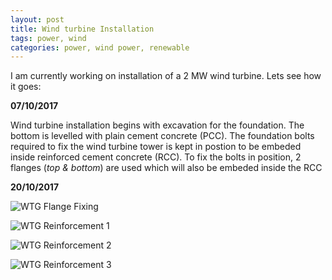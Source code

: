 ```yaml
---
layout: post
title: Wind turbine Installation 
tags: power, wind 
categories: power, wind power, renewable
---
```


I am currently working on installation of a 2 MW wind turbine. Lets see how it goes:

**07/10/2017**

Wind turbine installation begins with excavation for the foundation. The bottom is levelled with plain cement concrete (PCC). The foundation bolts required to fix the wind turbine tower is kept in postion to be embeded inside reinforced cement concrete (RCC). To fix the bolts in position, 2 flanges (*top & bottom*) are used which will also be embeded inside the RCC 

**20/10/2017**

![WTG Flange Fixing](WTG_Fdn_flange.jpg)

![WTG Reinforcement 1](WTG_Fdn_Reinforcement_1.jpg)

![WTG Reinforcement 2](WTG_Fdn_Reinforcement_2.jpg)

![WTG Reinforcement 3](WTG_Fdn_Reinforcement_3.jpg)


